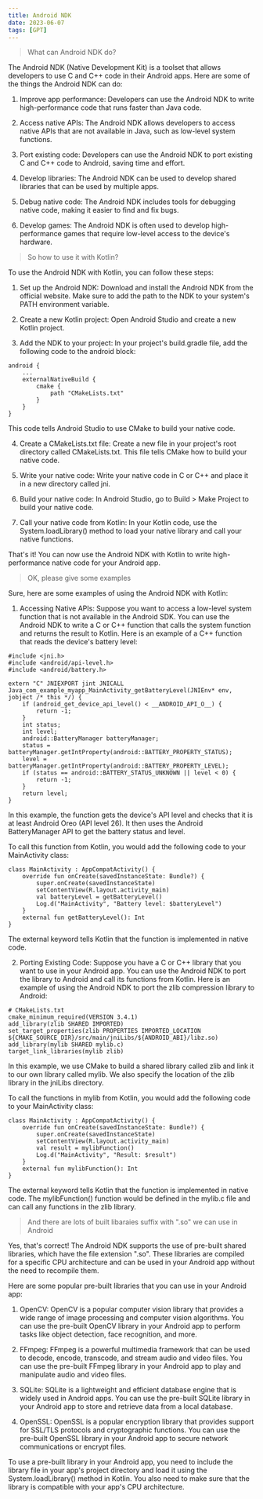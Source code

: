 ```yaml
---
title: Android NDK
date: 2023-06-07
tags: [GPT]
---
```


> What can Android NDK do?

The Android NDK (Native Development Kit) is a toolset that allows developers to use C and C++ code in their Android apps. Here are some of the things the Android NDK can do:

1. Improve app performance: Developers can use the Android NDK to write high-performance code that runs faster than Java code.

2. Access native APIs: The Android NDK allows developers to access native APIs that are not available in Java, such as low-level system functions.

3. Port existing code: Developers can use the Android NDK to port existing C and C++ code to Android, saving time and effort.

4. Develop libraries: The Android NDK can be used to develop shared libraries that can be used by multiple apps.

5. Debug native code: The Android NDK includes tools for debugging native code, making it easier to find and fix bugs.

6. Develop games: The Android NDK is often used to develop high-performance games that require low-level access to the device's hardware.

> So how to use it with Kotlin?

To use the Android NDK with Kotlin, you can follow these steps:

1. Set up the Android NDK: Download and install the Android NDK from the official website. Make sure to add the path to the NDK to your system's PATH environment variable.

2. Create a new Kotlin project: Open Android Studio and create a new Kotlin project.

3. Add the NDK to your project: In your project's build.gradle file, add the following code to the android block:

```
android {
    ...
    externalNativeBuild {
        cmake {
            path "CMakeLists.txt"
        }
    }
}
```

This code tells Android Studio to use CMake to build your native code.

4. Create a CMakeLists.txt file: Create a new file in your project's root directory called CMakeLists.txt. This file tells CMake how to build your native code.

5. Write your native code: Write your native code in C or C++ and place it in a new directory called jni.

6. Build your native code: In Android Studio, go to Build > Make Project to build your native code.

7. Call your native code from Kotlin: In your Kotlin code, use the System.loadLibrary() method to load your native library and call your native functions.

That's it! You can now use the Android NDK with Kotlin to write high-performance native code for your Android app.

> OK, please give some examples

Sure, here are some examples of using the Android NDK with Kotlin:

1. Accessing Native APIs: Suppose you want to access a low-level system function that is not available in the Android SDK. You can use the Android NDK to write a C or C++ function that calls the system function and returns the result to Kotlin. Here is an example of a C++ function that reads the device's battery level:

```
#include <jni.h>
#include <android/api-level.h>
#include <android/battery.h>

extern "C" JNIEXPORT jint JNICALL
Java_com_example_myapp_MainActivity_getBatteryLevel(JNIEnv* env, jobject /* this */) {
    if (android_get_device_api_level() < __ANDROID_API_O__) {
        return -1;
    }
    int status;
    int level;
    android::BatteryManager batteryManager;
    status = batteryManager.getIntProperty(android::BATTERY_PROPERTY_STATUS);
    level = batteryManager.getIntProperty(android::BATTERY_PROPERTY_LEVEL);
    if (status == android::BATTERY_STATUS_UNKNOWN || level < 0) {
        return -1;
    }
    return level;
}
```

In this example, the function gets the device's API level and checks that it is at least Android Oreo (API level 26). It then uses the Android BatteryManager API to get the battery status and level.

To call this function from Kotlin, you would add the following code to your MainActivity class:

```
class MainActivity : AppCompatActivity() {
    override fun onCreate(savedInstanceState: Bundle?) {
        super.onCreate(savedInstanceState)
        setContentView(R.layout.activity_main)
        val batteryLevel = getBatteryLevel()
        Log.d("MainActivity", "Battery level: $batteryLevel")
    }
    external fun getBatteryLevel(): Int
}
```

The external keyword tells Kotlin that the function is implemented in native code.

2. Porting Existing Code: Suppose you have a C or C++ library that you want to use in your Android app. You can use the Android NDK to port the library to Android and call its functions from Kotlin. Here is an example of using the Android NDK to port the zlib compression library to Android:

```
# CMakeLists.txt
cmake_minimum_required(VERSION 3.4.1)
add_library(zlib SHARED IMPORTED)
set_target_properties(zlib PROPERTIES IMPORTED_LOCATION ${CMAKE_SOURCE_DIR}/src/main/jniLibs/${ANDROID_ABI}/libz.so)
add_library(mylib SHARED mylib.c)
target_link_libraries(mylib zlib)
```

In this example, we use CMake to build a shared library called zlib and link it to our own library called mylib. We also specify the location of the zlib library in the jniLibs directory.

To call the functions in mylib from Kotlin, you would add the following code to your MainActivity class:

```
class MainActivity : AppCompatActivity() {
    override fun onCreate(savedInstanceState: Bundle?) {
        super.onCreate(savedInstanceState)
        setContentView(R.layout.activity_main)
        val result = mylibFunction()
        Log.d("MainActivity", "Result: $result")
    }
    external fun mylibFunction(): Int
}
```

The external keyword tells Kotlin that the function is implemented in native code. The mylibFunction() function would be defined in the mylib.c file and can call any functions in the zlib library.

> And there are lots of built libaraies suffix with ".so" we can use in Android

Yes, that's correct! The Android NDK supports the use of pre-built shared libraries, which have the file extension ".so". These libraries are compiled for a specific CPU architecture and can be used in your Android app without the need to recompile them.

Here are some popular pre-built libraries that you can use in your Android app:

1. OpenCV: OpenCV is a popular computer vision library that provides a wide range of image processing and computer vision algorithms. You can use the pre-built OpenCV library in your Android app to perform tasks like object detection, face recognition, and more.

2. FFmpeg: FFmpeg is a powerful multimedia framework that can be used to decode, encode, transcode, and stream audio and video files. You can use the pre-built FFmpeg library in your Android app to play and manipulate audio and video files.

3. SQLite: SQLite is a lightweight and efficient database engine that is widely used in Android apps. You can use the pre-built SQLite library in your Android app to store and retrieve data from a local database.

4. OpenSSL: OpenSSL is a popular encryption library that provides support for SSL/TLS protocols and cryptographic functions. You can use the pre-built OpenSSL library in your Android app to secure network communications or encrypt files.

To use a pre-built library in your Android app, you need to include the library file in your app's project directory and load it using the System.loadLibrary() method in Kotlin. You also need to make sure that the library is compatible with your app's CPU architecture.
